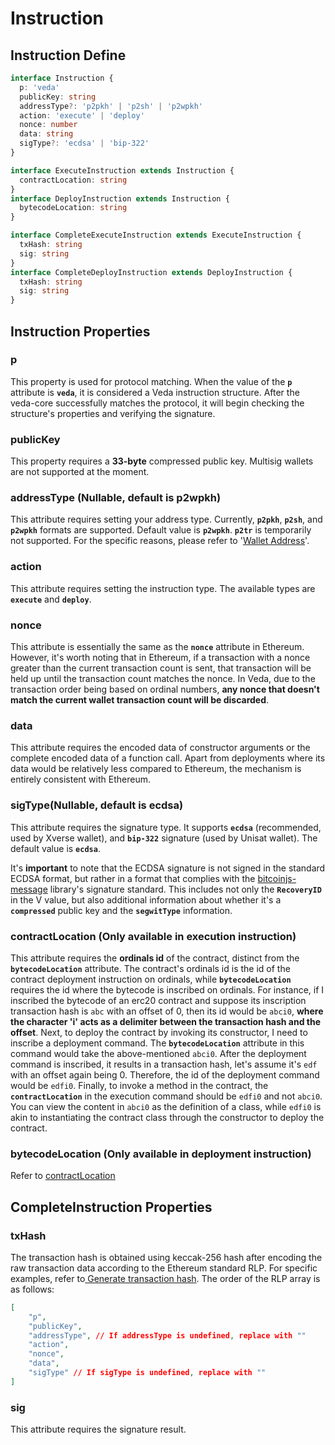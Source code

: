 # Instruction

## Instruction Define

```typescript
interface Instruction {
  p: 'veda'
  publicKey: string
  addressType?: 'p2pkh' | 'p2sh' | 'p2wpkh'
  action: 'execute' | 'deploy'
  nonce: number
  data: string
  sigType?: 'ecdsa' | 'bip-322'
}

interface ExecuteInstruction extends Instruction {
  contractLocation: string
}
interface DeployInstruction extends Instruction {
  bytecodeLocation: string
}

interface CompleteExecuteInstruction extends ExecuteInstruction {
  txHash: string
  sig: string
}
interface CompleteDeployInstruction extends DeployInstruction {
  txHash: string
  sig: string
}
```

## Instruction Properties

### p

This property is used for protocol matching. When the value of the **`p`** attribute is **`veda`**, it is considered a Veda instruction structure. After the veda-core successfully matches the protocol, it will begin checking the structure's properties and verifying the signature.

### publicKey

This property requires a **33-byte** compressed public key. Multisig wallets are not supported at the moment.

### addressType (Nullable, default is p2wpkh)

This attribute requires setting your address type. Currently, **`p2pkh`**, **`p2sh`**, and **`p2wpkh`** formats are supported. Default value is **`p2wpkh`**. **`p2tr`** is temporarily not supported. For the specific reasons, please refer to '[Wallet Address](address/wallet-address.md)'.

### action

This attribute requires setting the instruction type. The available types are **`execute`** and **`deploy`**.

### nonce

This attribute is essentially the same as the **`nonce`** attribute in Ethereum. However, it's worth noting that in Ethereum, if a transaction with a nonce greater than the current transaction count is sent, that transaction will be held up until the transaction count matches the nonce. In Veda, due to the transaction order being based on ordinal numbers, **any nonce that doesn't match the current wallet transaction count will be discarded**.

### data

This attribute requires the encoded data of constructor arguments or the complete encoded data of a function call. Apart from deployments where its data would be relatively less compared to Ethereum, the mechanism is entirely consistent with Ethereum.

### sigType(Nullable, default is ecdsa)

This attribute requires the signature type. It supports **`ecdsa`** (recommended, used by Xverse wallet), and **`bip-322`** signature (used by Unisat wallet). The default value is **`ecdsa`**.&#x20;

It's **important** to note that the ECDSA signature is not signed in the standard ECDSA format, but rather in a format that complies with the [bitcoinjs-message](https://github.com/bitcoinjs/bitcoinjs-message) library's signature standard. This includes not only the **`RecoveryID`** in the V value, but also additional information about whether it's a **`compressed`** public key and the **`segwitType`** information.

### contractLocation (Only available in execution instruction)

This attribute requires the **ordinals id** of the contract, distinct from the **`bytecodeLocation`** attribute. The contract's ordinals id is the id of the contract deployment instruction on ordinals, while **`bytecodeLocation`** requires the id where the bytecode is inscribed on ordinals. For instance, if I inscribed the bytecode of an erc20 contract and suppose its inscription transaction hash is `abc` with an offset of 0, then its id would be `abci0`, **where the character 'i' acts as a delimiter between the transaction hash and the offset**. Next, to deploy the contract by invoking its constructor, I need to inscribe a deployment command. The **`bytecodeLocation`** attribute in this command would take the above-mentioned `abci0`. After the deployment command is inscribed, it results in a transaction hash, let's assume it's `edf` with an offset again being 0. Therefore, the id of the deployment command would be `edfi0`. Finally, to invoke a method in the contract, the **`contractLocation`** in the execution command should be `edfi0` and not `abci0`. You can view the content in `abci0` as the definition of a class, while `edfi0` is akin to instantiating the contract class through the constructor to deploy the contract.

### bytecodeLocation (Only available in deployment instruction)

Refer to [contractLocation](instruction.md#contractlocation-only-available-in-execution-instruction)

## CompleteInstruction Properties

### txHash

The transaction hash is obtained using keccak-256 hash after encoding the raw transaction data according to the Ethereum standard RLP. For specific examples, refer to[ Generate transaction hash](../how-to-use-veda/deploy-a-contract.md#generate-transaction-hash). The order of the RLP array is as follows:

```json
[
    "p",
    "publicKey",
    "addressType", // If addressType is undefined, replace with ""
    "action",
    "nonce",
    "data",
    "sigType" // If sigType is undefined, replace with ""
]
```

### sig

This attribute requires the signature result.
